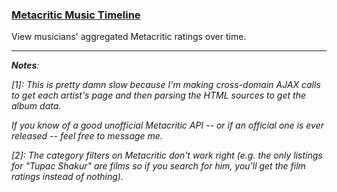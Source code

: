 ### [Metacritic Music Timeline](http://laminesissoko.com/music-timeline/)
View musicians' aggregated Metacritic ratings over time.

***
*__Notes__:*

*[1]: This is pretty damn slow because I'm making cross-domain AJAX calls to get each artist's page and then parsing the HTML sources to get the album data.*

*If you know of a good unofficial Metacritic API -- or if an official one is ever released -- feel free to message me.*

*[2]: The category filters on Metacritic don't work right (e.g. the only listings for "Tupac Shakur" are films so if you search for him, you'll get the film ratings instead of nothing).*
